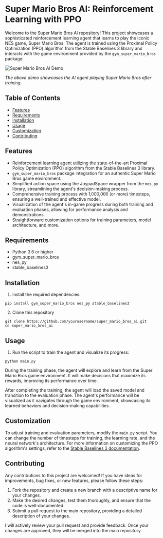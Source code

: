 # Super Mario Bros AI: Reinforcement Learning with PPO

Welcome to the Super Mario Bros AI repository! This project showcases a sophisticated reinforcement learning agent that learns to play the iconic NES game, Super Mario Bros. The agent is trained using the Proximal Policy Optimization (PPO) algorithm from the Stable Baselines 3 library and interacts with the game environment provided by the `gym_super_mario_bros` package.

![Super Mario Bros AI Demo](demo.gif)

*The above demo showcases the AI agent playing Super Mario Bros after training.*

## Table of Contents

- [Features](#features)
- [Requirements](#requirements)
- [Installation](#installation)
- [Usage](#usage)
- [Customization](#customization)
- [Contributing](#contributing)

## Features

- Reinforcement learning agent utilizing the state-of-the-art Proximal Policy Optimization (PPO) algorithm from the Stable Baselines 3 library.
- `gym_super_mario_bros` package integration for an authentic Super Mario Bros game environment.
- Simplified action space using the JoypadSpace wrapper from the `nes_py` library, streamlining the agent's decision-making process.
- Comprehensive training process with 1,000,000 (or more) timesteps, ensuring a well-trained and effective model.
- Visualization of the agent's in-game progress during both training and evaluation phases, allowing for performance analysis and demonstrations.
- Straightforward customization options for training parameters, model architecture, and more. 

## Requirements

- Python 3.6 or higher
- gym_super_mario_bros
- nes_py
- stable_baselines3

## Installation

1. Install the required dependencies:

```
pip install gym_super_mario_bros nes_py stable_baselines3
```

2. Clone this repository

```
git clone https://github.com/yourusername/super_mario_bros_ai.git
cd super_mario_bros_ai
```
## Usage

1. Run the script to train the agent and visualize its progress:

```
python main.py
```

During the training phase, the agent will explore and learn from the Super Mario Bros game environment. It will make decisions that maximize its rewards, improving its performance over time.

After completing the training, the agent will load the saved model and transition to the evaluation phase. The agent's performance will be visualized as it navigates through the game environment, showcasing its learned behaviors and decision-making capabilities.

## Customization

To adjust training and evaluation parameters, modify the `main.py` script. You can change the number of timesteps for training, the learning rate, and the neural network's architecture. For more information on customizing the PPO algorithm's settings, refer to the [Stable Baselines 3 documentation](https://stable-baselines3.readthedocs.io/en/master/).

## Contributing

Any contributions to this project are welcomed! If you have ideas for improvements, bug fixes, or new features, please follow these steps:

1. Fork the repository and create a new branch with a descriptive name for your changes.
2. Make the desired changes, test them thoroughly, and ensure that the code is well-documented.
3. Submit a pull request to the main repository, providing a detailed description of your changes.

I will actively review your pull request and provide feedback. Once your changes are approved, they will be merged into the main repository.
